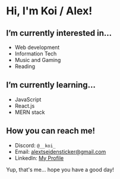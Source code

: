 # Hi, I'm Koi / Alex!

## I’m currently interested in...
- Web development
- Information Tech
- Music and Gaming
- Reading

## I’m currently learning...
- JavaScript
- React.js
- MERN stack

## How you can reach me!
- Discord: `@__koi_`
- Email: alextseidensticker@gmail.com
- LinkedIn: [My Profile](https://www.linkedin.com/in/alex-koi-seidensticker/)

Yup, that's me... hope you have a good day!
